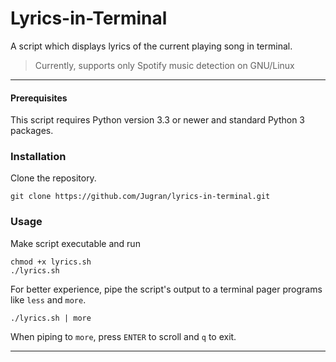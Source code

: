 # Lyrics-in-Terminal
A script which displays lyrics of the current playing song in terminal.

>Currently, supports only Spotify music detection on GNU/Linux

- - - - 
#### Prerequisites
This script requires Python version 3.3 or newer and standard Python 3 packages.


### Installation
Clone the repository.
```
git clone https://github.com/Jugran/lyrics-in-terminal.git
```

### Usage
Make script executable and run
```
chmod +x lyrics.sh
./lyrics.sh
```
For better experience, pipe the script's output to a terminal pager programs like ```less``` and ```more```.
```
./lyrics.sh | more
```
When piping to ```more```, press ```ENTER``` to scroll and ```q``` to exit.
- - - -